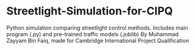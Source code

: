 # Streetlight-Simulation-for-CIPQ
Python simulation comparing streetlight control methods.
Includes main program (.py) and pre-trained traffic models (.joblib)
By Muhammad Zayyam Bin Faiq, made for Cambridge International Project Qualification

